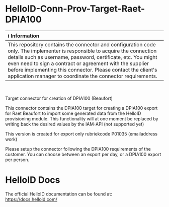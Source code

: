 # HelloID-Conn-Prov-Target-Raet-DPIA100

| :information_source: Information |
|:---------------------------|
| This repository contains the connector and configuration code only. The implementer is responsible to acquire the connection details such as username, password, certificate, etc. You might even need to sign a contract or agreement with the supplier before implementing this connector. Please contact the client's application manager to coordinate the connector requirements.       |

<br />

Target connector for creation of DPIA100 (Beaufort)

This connector contains the DPIA100 target for creating a DPIA100 export for Raet Beaufort to import some generated data from the HelloID provisioning module. This functionality will at one moment be replaced by writing back the desired values by the IAM-API (not supported yet)

This version is created for export only rubriekcode P01035 (emailaddress work)

Please setup the connector following the DPIA100 requirements of the customer. 
You can choose between an export per day, or a DPIA100 export per person.

# HelloID Docs
The official HelloID documentation can be found at: https://docs.helloid.com/
